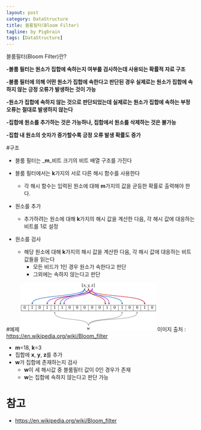 ```yaml
---
layout: post
category: DataStructure
title: 블룸필터(Bloom Filter)
tagline: by Pigbrain
tags: [DataStructure]
---
```

블룸필터(Bloom Filter)란? 

<!--more-->

**-블룸 필터는 원소가 집합에 속하는지 여부를 검사하는데 사용되는 확률적 자료 구조**  

**-블룸 필터에 의해 어떤 원소가 집합에 속한다고 판단된 경우 실제로는 원소가 집합에 속하지 않는 긍정 오류가 발생하는 것이 가능**  

**-원소가 집합에 속하지 않는 것으로 판단되었는데 실제로는 원소가 집합에 속하는 부정 오류는 절대로 발생하지 않는다**  

**-집합에 원소를 추가하는 것은 가능하나, 집합에서 원소를 삭제하는 것은 불가능**  

**-집합 내 원소의 숫자가 증가할수록 긍정 오류 발생 확률도 증가**  


#구조
* 블룸 필터는 _**m**_비트 크기의 비트 배열 구조를 가진다
* 블룸 필터에서는 **k**가지의 서로 다른 해시 함수를 사용한다
	* 각 해시 함수는 입력된 원소에 대해 **m**가지의 값을 균등한 확률로 출력해야 한다.  

* 원소를 추가
	* 추가하려는 원소에 대해 **k**가지의 해시 값을 계산한 다음, 각 해시 값에 대응하는 비트를 1로 설정
* 원소를 검사
	* 해당 원소에 대해 **k**가지의 해시 값을 계산한 다음, 각 해시 값에 대응하는 비트값들을 읽는다
		* 모든 비드가 1인 경우 원소가 속한다고 판단
		* 그외에는 속하지 않는다고 판단  

#예제
<img src="/assets/themes/Snail/img/DataStructure/BloomFilter/360px-Bloom_filter.png" alt="">
이미지 출처 : https://en.wikipedia.org/wiki/Bloom_filter  
 
* **m**=18, **k**=3
* 집합에 **x**, **y**, **z**를 추가
* **w**가 집합에 존재하는지 검사
	* **w**이 세 해시값 중 블룸필터 값이 0인 경우가 존재
	* **w**는 집합에 속하지 않는다고 판단 가능

# 참고
* https://en.wikipedia.org/wiki/Bloom_filter

